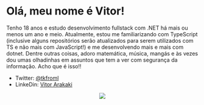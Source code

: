 # Olá, meu nome é Vitor!
Tenho 18 anos e estudo desenvolvimento fullstack com .NET há mais ou menos um ano e meio. Atualmente, estou me familiarizando com TypeScript (inclusive alguns repositórios serão atualizados para serem utilizados com TS e não mais com JavaScript!) e me desenvolvendo mais e mais com dotnet. Dentre outras coisas, adoro matemática, música, mangás e às vezes dou umas olhadinhas em assuntos que tem a ver com segurança da informação. Acho que é isso!!

 - Twitter: [@tkfroml](https://www.twitter.com/tkfroml)
 - LinkeDin: [Vitor Arakaki](https://www.linkedin.com/in/vitor-arakaki-12b8b1226/)

<p align="center">
  <img src="https://user-images.githubusercontent.com/89327990/158444140-8807cc4b-614e-46f1-b425-0cabeff83243.gif" />
</p>
